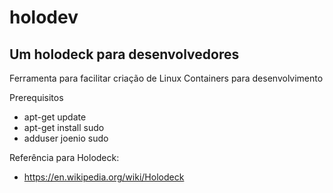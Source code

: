 # holodev

## Um holodeck para desenvolvedores

Ferramenta para facilitar criação de Linux Containers para desenvolvimento

Prerequisitos
* apt-get update
* apt-get install sudo
* adduser joenio sudo

Referência para Holodeck:

* https://en.wikipedia.org/wiki/Holodeck
